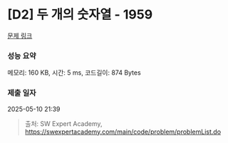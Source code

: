 # [D2] 두 개의 숫자열 - 1959 

[문제 링크](https://swexpertacademy.com/main/code/problem/problemDetail.do?contestProbId=AV5PpoFaAS4DFAUq) 

### 성능 요약

메모리: 160 KB, 시간: 5 ms, 코드길이: 874 Bytes

### 제출 일자

2025-05-10 21:39



> 출처: SW Expert Academy, https://swexpertacademy.com/main/code/problem/problemList.do